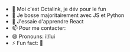 - 👋 Moi c'est Octalink, je dév pour le fun
- 👀 Je bosse majoritairement avec JS et Python
- 🌱 J'essaie d'apprendre React
- 📫 Pour me contacter:
- 😄 Pronouns: il/lui
- ⚡ Fun fact: 🐺

<!---
BTFOctalink/BTFOctalink is a ✨ special ✨ repository because its `README.md` (this file) appears on your GitHub profile.
You can click the Preview link to take a look at your changes.
--->
